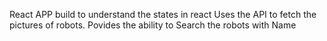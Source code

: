 React APP build to understand the states in react 
Uses the API to fetch the pictures of robots.
Povides the ability to Search the robots with Name
